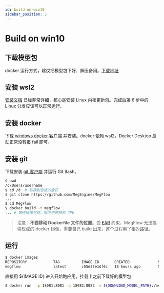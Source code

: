 ```yaml
---
id: build-on-win10
sidebar_position: 3
---
```


# Build on win10

## 下载模型包
docker 运行方式，建议把模型包下好，解压备用。[下载地址](../download-models.zh.md)

## 安装 wsl2

[安装文档](https://docs.microsoft.com/zh-cn/windows/wsl/install-win10) 已经非常详细，核心是安装 Linux 内核更新包。完成后第 6 步中的 Linux 分发应该可以正常运行。

## 安装 docker
下载 [windows docker 客户端](https://www.docker.com/products/docker-desktop) 并安装。docker 依赖 wsl2，Docker Desktop 启动正常没有报 fail 即可。

## 安装 git

下载安装 [git 客户端](https://git-scm.com/downloads) 并运行 Git Bash。

```bash
$ pwd
/c/Users/username
$ cd /d  # 切换到合适的盘符
$ git clone https://github.com/MegEngine/MegFlow
...
$ cd MegFlow
$ docker build -t megflow .
... # 等待镜像完成，取决于网络和 CPU
```
> 注意：**不要移动 Dockerfile 文件的位置**。受 [EAR](https://www.federalregister.gov/documents/2019/10/09/2019-22210/addition-of-certain-entities-to-the-entity-list) 约束，MegFlow 无法提供现成的 docker 镜像，需要自己 build 出来，这个过程用了相对路径。

## 运行

```bash
$ docker images
REPOSITORY            TAG          IMAGE ID       CREATED             SIZE
megflow               latest       c65e37e1df6c   18 hours ago        5.05GB
```
直接用 ${IMAGE ID} 进入开始跑应用，挂载上之前下载好的模型包
```bash
$ docker run  -p 18081:8081 -p 18082:8082 -v ${DOWNLOAD_MODEL_PATH}:/megflow-runspace/flow-python/examples/models -i -t  c65e37e1df6c /bin/bash
```
